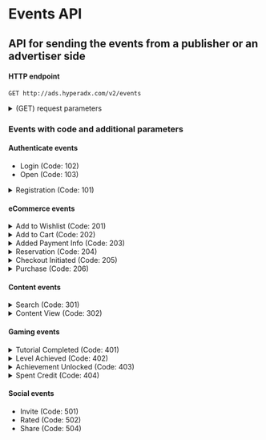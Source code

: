 # Events API
## API for sending the events from a publisher or an advertiser side
#### HTTP endpoint

`GET http://ads.hyperadx.com/v2/events`

<details>
<summary>(GET) request parameters</summary>

Parameter | Required | Default | Description
--------- | ------- | ------- | -----------
ip | false | Sender ip | Device IP
event | Yes | No | Pre-defined event code: 206(Purchase), 102(Login), etc
bundle_id | Yes, for apps | No | Appstore or Google Play identifier for application
token | Yes | No | Token for authentication
ios_idfa | Yes, for iOS| No | iOS advertising ID
gaid | Yes, for android | No | Android advertising ID
session_id | No | No | Unique identifier for user's session
user_agent | No | Sender user-agent | Device user-agent
connection_type | No | Sender connection type | Device connection type
carrier | No | Sender carrier | Device carrier
lat | No | No | Sender lattitude
lng | No | No | Sender longitude
yob | No | No | Year of birth
age | No | No | Age
gender | No | No | male or female
keywords | No | No | Keywords
sdk_version | No | No | Version of SDK used by sender
user_key | No | No | Custom user identifier
created_at | No | No | Event date ("%Y-%m-%d %H:%M:%S")
</details>

### Events with code and additional parameters

#### Authenticate events

- Login (Code: 102)
- Open (Code: 103)

<details>
<summary>Registration (Code: 101)</summary>

Parameter | Required | Default | Description
--------- | ------- | ------- | -----------
success | No | No | Registration status
</details>

#### eCommerce events

<details>
<summary>Add to Wishlist (Code: 201)</summary>

Parameter | Required | Default | Description
--------- | ------- | ------- | -----------
content_id | No | No | Content unique identifier
content_type | No | No | Content type
price | No | No | Content price
</details>

<details>
<summary>Add to Cart (Code: 202)</summary>

Parameter | Required | Default | Description
--------- | ------- | ------- | -----------
content_id | No | No | Content unique identifier
content_type | No | No | Content type
price | No | No | Content price
</details>

<details>
<summary>Added Payment Info (Code: 203)</summary>

Parameter | Required | Default | Description
--------- | ------- | ------- | -----------
success | No | No | Completion status
</details>

<details>
<summary>Reservation (Code: 204)</summary>

Parameter | Required | Default | Description
--------- | ------- | ------- | -----------
content_id | No | No | Content unique identifier
content_type | No | No | Content type
price | No | No | Content price
</details>

<details>
<summary>Checkout Initiated (Code: 205)</summary>

Parameter | Required | Default | Description
--------- | ------- | ------- | -----------
content_id | No | No | Content unique identifier
content_type | No | No | Content type
price | No | No | Content price
</details>

<details>
<summary>Purchase (Code: 206)</summary>

Parameter | Required | Default | Description
--------- | ------- | ------- | -----------
content_id | No | No | Content unique identifier
content_type | No | No | Content type
quantity | No | No | Quantity
price | No | No | Content price
revenue | No | No | Real revenue from purchase
currency | No | No | Currency
</details>

#### Content events

<details>
<summary>Search (Code: 301)</summary>

Parameter | Required | Default | Description
--------- | ------- | ------- | -----------
keyword | No | No | Search keyword
content_type | No | No | Content type
success | No | No | Completion status
</details>

<details>
<summary>Content View (Code: 302)</summary>

Parameter | Required | Default | Description
--------- | ------- | ------- | -----------
content_id | No | No | Content unique identifier
content_type | No | No | Content type
</details>

#### Gaming events

<details>
<summary>Tutorial Completed (Code: 401)</summary>

Parameter | Required | Default | Description
--------- | ------- | ------- | -----------
success | No | No | Completion status
</details>

<details>
<summary>Level Achieved (Code: 402)</summary>

Parameter | Required | Default | Description
--------- | ------- | ------- | -----------
level | No | No | Game level
score | No | No | Game score in current moment 
lives | No | No | Game lives in current moment 
attempts | No | No | Attempts to achive game level
failed_attempts | No | No | Failed attempts to achive game level
</details>

<details>
<summary>Achievement Unlocked (Code: 403)</summary>

Parameter | Required | Default | Description
--------- | ------- | ------- | -----------
description | No | No | Archivement description
</details>

<details>
<summary>Spent Credit (Code: 404)</summary>

Parameter | Required | Default | Description
--------- | ------- | ------- | -----------
content_id | No | No | Content unique identifier
content_type | No | No | Content type
price | No | No | Content price
</details>

#### Social events

- Invite (Code: 501)
- Rated (Code: 502)
- Share (Code: 504)
